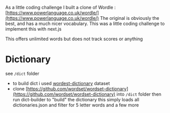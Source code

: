 As a little coding challenge I built a clone of Wordle : [https://www.powerlanguage.co.uk/wordle/](https://www.powerlanguage.co.uk/wordle/)
The original is obviously the best, and has a much nicer vocabulary.
This was a little coding challenge to implement this with next.js

This offers unlimited words but does not track scores or anything

# Dictionary

see `/dict` folder

- to build dict i used [wordest-dictionary](https://github.com/wordset/wordset-dictionary) dataset
- clone [https://github.com/wordset/wordset-dictionary](https://github.com/wordset/wordset-dictionary) into `/dict` folder
  then run dict-builder to "build" the dictionary
  this simply loads all dictionaries.json and filter for 5 letter words and a few more
